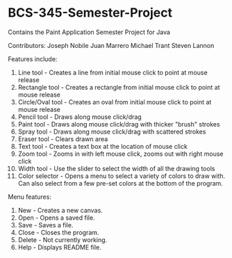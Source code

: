 # BCS-345-Semester-Project
Contains the Paint Application Semester Project for Java

Contributors:
Joseph Nobile
Juan Marrero
Michael Trant
Steven Lannon

Features include:
1) Line tool - Creates a line from initial mouse click to point at mouse release
2) Rectangle tool - Creates a rectangle from initial mouse click to point at mouse release
3) Circle/Oval tool - Creates an oval from initial mouse click to point at mouse release
4) Pencil tool - Draws along mouse click/drag
5) Paint tool - Draws along mouse click/drag with thicker "brush" strokes
6) Spray tool - Draws along mouse click/drag with scattered strokes
7) Eraser tool - Clears drawn area
8) Text tool - Creates a text box at the location of mouse click
9) Zoom tool - Zooms in with left mouse click, zooms out with right mouse click
10) Width tool - Use the slider to select the width of all the drawing tools
11) Color selector - Opens a menu to select a variety of colors to draw with.
                     Can also select from a few pre-set colors at the bottom of the program.

Menu features:
1) New - Creates a new canvas.
2) Open - Opens a saved file.
3) Save - Saves a file.
4) Close - Closes the program.
5) Delete - Not currently working.
6) Help - Displays README file.
